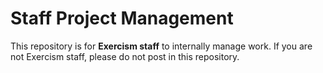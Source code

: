 # Staff Project Management

This repository is for **Exercism staff** to internally manage work. 
If you are not Exercism staff, please do not post in this repository.
